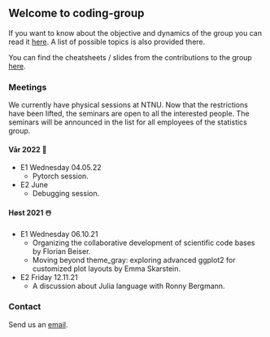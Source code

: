 ## Welcome to coding-group

If you want to know about the objective and dynamics of the group you can read it [here](https://github.com/anyosa/coding-group/blob/gh-pages/about.md). A list of possible topics is also provided there.

You can find the cheatsheets / slides from the contributions to the group [here](https://github.com/anyosa/coding-group/tree/gh-pages/contributions).

### Meetings 

We currently have physical sessions at NTNU. Now that the restrictions have been lifted, the seminars are open to all the interested people. 
The seminars will be announced in the list for all employees of the statistics group.

#### Vår 2022 🌺

- E1 Wednesday 04.05.22
  -  Pytorch session.
- E2 June
  - Debugging session.

#### Høst 2021 ☃️

- E1 Wednesday 06.10.21
  - Organizing the collaborative development of scientific code bases by Florian Beiser.
  - Moving beyond theme_gray: exploring advanced ggplot2 for customized plot layouts by Emma Skarstein.
- E2 Friday 12.11.21
	- A discussion about Julia language with Ronny Bergmann.

### Contact

Send us an [email](https://www.ntnu.edu/employees/susan.anyosa).
